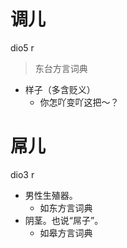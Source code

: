 # 调儿
dio5 r
> 东台方言词典
- 样子（多含贬义）
  - 你怎吖变吖这把～？

# 屌儿
dio3 r
+ 男性生殖器。
  * 如东方言词典
+ 阴茎。也说“屌子”。
  * 如皋方言词典
